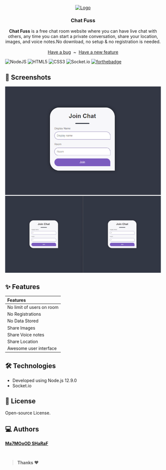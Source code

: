 <p align="center">
  <a href="https://flutter.io/">
    <img src="public/img/favicon.png" alt="Logo" width=100 height=100>
  </a>
  <h3 align="center">Chat Fuss</h3>
  <p align="center">
    <strong>Chat Fuss</strong> is a free chat room website where you can have live chat with others,
    any time you can start a private conversation, share your location,
    images, and voice notes.No download, no setup & no registration is needed.
    <br>
    <br>
    <a href="https://github.com/MahmoudSharaf55/Chat-Fuss/issues/new">Have a bug</a>
    &nbsp~&nbsp
    <a href="https://github.com/MahmoudSharaf55/Chat-Fuss/issues/new">Have a new feature</a>
    <br>

![NodeJS](https://img.shields.io/badge/node.js-6DA55F?style=for-the-badge&logo=node.js&logoColor=white)
![HTML5](https://img.shields.io/badge/html5-%23E34F26.svg?style=for-the-badge&logo=html5&logoColor=white)
![CSS3](https://img.shields.io/badge/css3-%231572B6.svg?style=for-the-badge&logo=css3&logoColor=white)
![Socket.io](https://img.shields.io/badge/Socket.io-black?style=for-the-badge&logo=socket.io&badgeColor=010101)
[![forthebadge](https://forthebadge.com/images/badges/built-with-love.svg)]()


  </p>
</p>

## 📱 Screenshots
<img src="screenshots/screen1.png" alt="">
    <br>
<img src="screenshots/screen2.gif" alt="">

## ✨ Features

|             **Features**           |
| :---------------------------------------------------- |
| No limit of users on room |
| No Registrations | 
| No Data Stored | 
| Share Images |
| Share Voice notes |
| Share Location |
| Awesome user interface |

## 🛠️ Technologies

* Developed using Node.js 12.9.0
* Socket.io

## 🚩 License

Open-source License.

## 💻 Authors

[**Ma7MOoOD SHaRaF**](https://github.com/MahmoudSharaf55)

<br>

> **Thanks ❤️**
